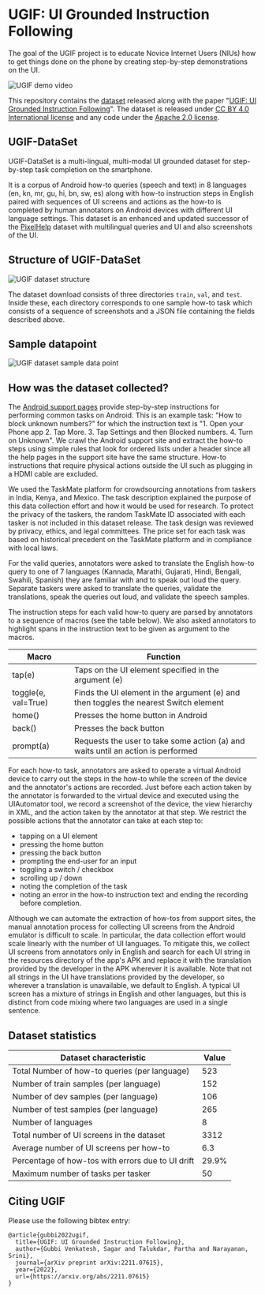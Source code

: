 # UGIF: UI Grounded Instruction Following

The goal of the UGIF project is to educate Novice Internet Users (NIUs) how to
get things done on the phone by creating step-by-step demonstrations on the UI.

![UGIF demo video](https://storage.googleapis.com/gresearch/ugif/ugif-demo.gif)

This repository contains the
[dataset](https://storage.googleapis.com/gresearch/ugif/ugif-dataset.tar.gz)
released along with the paper
"[UGIF: UI Grounded Instruction Following](https://arxiv.org/abs/2211.07615)".
The dataset is released under
[CC BY 4.0 International license](https://github.com/google-research/google-research#google-research)
and any code under the
[Apache 2.0 license](https://github.com/google-research/google-research/blob/master/LICENSE).

## UGIF-DataSet

UGIF-DataSet is a multi-lingual, multi-modal UI grounded dataset for
step-by-step task completion on the smartphone.

It is a corpus of Android how-to queries (speech and text) in 8 languages
(en, kn, mr, gu, hi, bn, sw, es) along with how-to instruction steps in English paired with sequences of UI screens and actions as the how-to is completed by
human annotators on Android devices with different UI language settings. This dataset is an enhanced and updated successor of the
[PixelHelp](https://github.com/google-research/google-research/tree/master/seq2act)
dataset with multilingual queries and UI and also screenshots of the UI.

## Structure of UGIF-DataSet

![UGIF dataset structure](https://storage.googleapis.com/gresearch/ugif/ugif-dataset-vis.png)

The dataset download consists of three directories `train`, `val`, and   `test`.
Inside these, each directory corresponds to one sample how-to task which
consists of a sequence of screenshots and a JSON file containing the fields
described above.

## Sample datapoint

![UGIF dataset sample data point](https://storage.googleapis.com/gresearch/ugif/ugif-dataset-sample.png)

## How was the dataset collected?

The [Android support pages](https://support.google.com/) provide step-by-step
instructions for performing common tasks on Android. This is an example task:
"How to block unknown numbers?" for which the instruction text is "1. Open your
Phone app 2. Tap More. 3. Tap Settings and then Blocked numbers. 4. Turn on
Unknown". We crawl the Android support site and extract the how-to steps using
simple rules that look for ordered lists under a header since all the help pages
in the support site have the same structure. How-to instructions that require
physical actions outside the UI such as plugging in a HDMI cable are excluded.

We used the TaskMate platform for crowdsourcing annotations from taskers in
India, Kenya, and Mexico. The task description explained the purpose of this
data collection effort and how it would be used for research. To protect the
privacy of the taskers, the random TaskMate ID associated with each tasker is
not included in this dataset release. The task design was reviewed by
privacy, ethics, and legal committees. The price set for each task was based on
historical precedent on the TaskMate platform and in compliance with local laws.

For the valid queries, annotators were asked to translate the English how-to
query to one of 7 languages (Kannada, Marathi, Gujarati, Hindi, Bengali,
Swahili, Spanish) they are familiar with and to speak out loud the query.
Separate taskers were asked to translate the queries, validate the translations, speak the queries out loud, and validate the speech samples.

The instruction steps for each valid how-to query are parsed by annotators to a
sequence of macros (see the table below). We also asked annotators to highlight
spans in the instruction text to be given as argument to the macros.

| Macro               | Function                                             |
| ------------------- | ---------------------------------------------------- |
| tap(e)              | Taps on the UI element specified in the argument (e) |
| toggle(e, val=True) | Finds the UI element in the argument (e) and then toggles the nearest Switch element |
| home()              | Presses the home button in Android |
| back()              | Presses the back button |
| prompt(a)           | Requests the user to take some action (a) and waits until an action is performed |

For each how-to task, annotators are asked to operate a virtual Android device to carry out the steps in the how-to while the screen of the device and the annotator's actions are recorded. Just before each action taken by the annotator is forwarded to the virtual device and executed using the UIAutomator tool, we record a screenshot of the device, the view hierarchy in XML, and the action taken by the annotator at that step. We restrict the possible actions that the annotator can take at each step to:

- tapping on a UI element
- pressing the home button
- pressing the back button
- prompting the end-user for an input
- toggling a switch / checkbox
- scrolling up / down
- noting the completion of the task
- noting an error in the how-to instruction text and ending the recording before completion.

Although we can automate the extraction of how-tos from support sites, the manual annotation process for collecting UI screens from the Android emulator is difficult to scale. In particular, the data collection effort would scale linearly with the number of UI languages. To mitigate this, we collect UI screens from annotators only in English and search for each UI string in the resources directory of the app's APK and replace it with the translation provided by the developer in the APK wherever it is available. Note that not all strings in the UI have translations provided by the developer, so wherever a translation is unavailable, we default to English. A typical UI screen has a mixture of strings in English and other languages, but this is distinct from code mixing where two languages are used in a single sentence.

## Dataset statistics

| Dataset characteristic                                         | Value      |
| -------------------------------------------------------------- | ---------- |
| Total Number of how-to queries (per language)                  | 523        |
| Number of train samples (per language)                         | 152        |
| Number of dev samples (per language)                           | 106        |
| Number of test samples (per language)                          | 265        |
| Number of languages                                            | 8          |
| Total number of UI screens in the dataset                      | 3312       |
| Average number of UI screens per how-to                        | 6.3        |
| Percentage of how-tos with errors due to UI drift              | 29.9%      |
| Maximum number of tasks per tasker                             | 50         |

## Citing UGIF
Please use the following bibtex entry:

```
@article{gubbi2022ugif,
  title={UGIF: UI Grounded Instruction Following},
  author={Gubbi Venkatesh, Sagar and Talukdar, Partha and Narayanan, Srini},
  journal={arXiv preprint arXiv:2211.07615},
  year={2022},
  url={https://arxiv.org/abs/2211.07615}
}
```